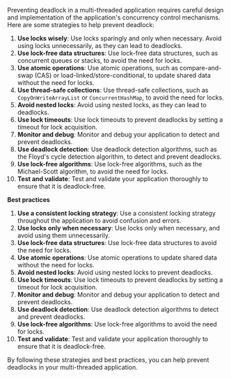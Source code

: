 Preventing deadlock in a multi-threaded application requires careful design and implementation of the application's concurrency control mechanisms. Here are some strategies to help prevent deadlock:

1. **Use locks wisely**: Use locks sparingly and only when necessary. Avoid using locks unnecessarily, as they can lead to deadlocks.
2. **Use lock-free data structures**: Use lock-free data structures, such as concurrent queues or stacks, to avoid the need for locks.
3. **Use atomic operations**: Use atomic operations, such as compare-and-swap (CAS) or load-linked/store-conditional, to update shared data without the need for locks.
4. **Use thread-safe collections**: Use thread-safe collections, such as `CopyOnWriteArrayList` or `ConcurrentHashMap`, to avoid the need for locks.
5. **Avoid nested locks**: Avoid using nested locks, as they can lead to deadlocks.
6. **Use lock timeouts**: Use lock timeouts to prevent deadlocks by setting a timeout for lock acquisition.
7. **Monitor and debug**: Monitor and debug your application to detect and prevent deadlocks.
8. **Use deadlock detection**: Use deadlock detection algorithms, such as the Floyd's cycle detection algorithm, to detect and prevent deadlocks.
9. **Use lock-free algorithms**: Use lock-free algorithms, such as the Michael-Scott algorithm, to avoid the need for locks.
10. **Test and validate**: Test and validate your application thoroughly to ensure that it is deadlock-free.

**Best practices**

1. **Use a consistent locking strategy**: Use a consistent locking strategy throughout the application to avoid confusion and errors.
2. **Use locks only when necessary**: Use locks only when necessary, and avoid using them unnecessarily.
3. **Use lock-free data structures**: Use lock-free data structures to avoid the need for locks.
4. **Use atomic operations**: Use atomic operations to update shared data without the need for locks.
5. **Avoid nested locks**: Avoid using nested locks to prevent deadlocks.
6. **Use lock timeouts**: Use lock timeouts to prevent deadlocks by setting a timeout for lock acquisition.
7. **Monitor and debug**: Monitor and debug your application to detect and prevent deadlocks.
8. **Use deadlock detection**: Use deadlock detection algorithms to detect and prevent deadlocks.
9. **Use lock-free algorithms**: Use lock-free algorithms to avoid the need for locks.
10. **Test and validate**: Test and validate your application thoroughly to ensure that it is deadlock-free.

By following these strategies and best practices, you can help prevent deadlocks in your multi-threaded application.

